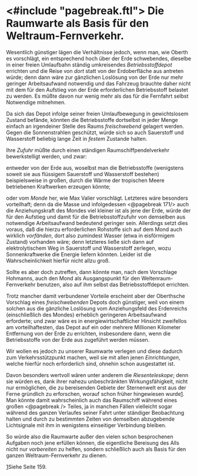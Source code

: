 <#include "pagebreak.ftl">
Die Raumwarte als Basis für den Weltraum-Fernverkehr.
=====================================================

Wesentlich günstiger lägen die Verhältnisse jedoch, wenn man,
wie Oberth es vorschlägt, ein entsprechend hoch über der Erde
schwebendes, dieselbe in einer freien Umlaufbahn ständig umkreisendes
*Betriebsstoffdepot* errichten und die Reise von
*dort* statt von der Erdoberfläche aus antreten würde; denn dann
wäre zur gänzlichen Loslösung von der Erde nur mehr geringer
Arbeitsaufwand notwendig und das Fahrzeug brauchte daher
nicht mit dem für den Aufstieg von der Erde erforderlichen
Betriebsstoff belastet zu werden. Es müßte davon nur wenig
mehr als das für die Fernfahrt selbst Notwendige mitnehmen.

Da sich das Depot infolge seiner freien Umlaufbewegung in
gewichtslosem Zustand befände, könnten die Betriebsstoffe dortselbst
in jeder Menge einfach an irgendeiner Stelle des Raums
*freischwebend* gelagert werden. Gegen die Sonnenstrahlen
geschützt, würde sich so auch Sauerstoff und Wasserstoff beliebig
lange Zeit in *festem* Zustande halten.

Ihre *Zufuhr* müßte durch einen ständigen Raumschiffpendelverkehr
bewerkstelligt werden, und zwar:

entweder von der Erde aus, woselbst man die Betriebsstoffe
(wenigstens soweit sie aus flüssigem Sauerstoff und Wasserstoff
bestehen) beispielsweise in großen, durch die Wärme der tropischen
Meere betriebenen Kraftwerken erzeugen könnte;

oder vom *Monde* her, wie Max Valier vorschlägt. Letzteres
wäre besonders vorteilhaft; denn da die Masse und infolgedessen
\<@pagebreak 171/> auch die Anziehungskraft des Mondes viel kleiner ist als jene
der Erde, würde der für den Aufstieg und damit für die Betriebsstoffzufuhr
von demselben aus notwendige Arbeitsaufwand
bedeutend geringer sein. Allerdings setzt dies voraus, daß
die hierzu erforderlichen Rohstoffe sich auf dem Mond auch wirklich
*vorfänden*, dort also zumindest Wasser (etwa in eisförmigem
Zustand) vorhanden wäre; denn letzteres ließe sich dann
auf elektrolytischem Weg in Sauerstoff und Wasserstoff zerlegen,
wozu Sonnenkraftwerke die Energie liefern könnten. Leider ist
die Wahrscheinlichkeit hierfür nicht allzu groß.

Sollte es aber doch zutreffen, dann könnte man, nach dem
Vorschlage Hohmanns, auch den Mond als Ausgangspunkt für
den Weltenraum-Fernverkehr benutzen, also auf ihm selbst das
Betriebsstoffdepot errichten.

Trotz mancher damit verbundener Vorteile erscheint aber der
Oberthsche Vorschlag eines *freischwebenden* Depots doch
günstiger, weil von einem solchen aus die gänzliche Loslösung
vom Anziehungsfeld des Erdenreichs (einschließlich des Mondes)
erheblich geringeren Arbeitsaufwand erforderte; und zwar wäre
es in energiewirtschaftlicher Hinsicht zweifellos am vorteilhaftesten,
das Depot auf ein oder mehrere Millionen Kilometer Entfernung
von der Erde zu errichten, insbesondere dann, wenn die
Betriebsstoffe von der Erde aus zugeführt werden müssen.

Wir wollen es jedoch zu unserer Raumwarte verlegen und
diese dadurch zum Verkehrsstützpunkt machen, weil sie mit allen
jenen *Einrichtungen*, welche hierfür noch erforderlich sind,
ohnehin schon ausgestattet ist.

Davon besonders wertvoll wären unter anderem die *Riesenteleskope*;
denn sie würden es, dank ihrer nahezu unbeschränkten
Wirkungsfähigkeit, nicht nur ermöglichen, die zu bereisenden
Gebiete der Sternenwelt erst aus der Ferne gründlich zu erforschen,
worauf schon früher hingewiesen wurde<a class="refnote" id="rn1" href="#fn1">1</a>.
Man könnte damit wahrscheinlich auch das Raumschiff während eines großen
\<@pagebreak /> Teiles, ja in manchen Fällen vielleicht sogar während des ganzen
Verlaufes seiner Fahrt unter ständiger Beobachtung halten und
durch zu bestimmten Zeiten von demselben abzugebende Lichtsignale
mit ihm in wenigstens einseitiger Verbindung bleiben.

So würde also die Raumwarte außer den vielen schon besprochenen
Aufgaben noch jene erfüllen können, die eigentliche Bereisung
des Alls nicht nur *vorbereiten* zu helfen, sondern
schließlich auch als Basis für den ganzen Weltraum-Fernverkehr zu dienen.

<div class="footnote" id="fn1"><a href="#rn1">1</a>Siehe Seite 159.</div>

